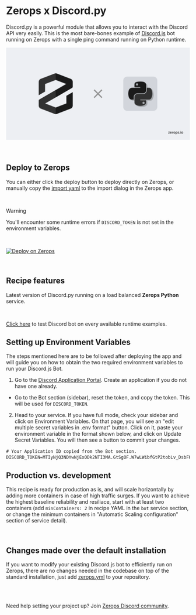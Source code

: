 # Zerops x Discord.py

Discord.py is a powerful module that allows you to interact with the Discord API very easily. This is the most bare-bones example of [Discord.js](https://zerops.io) bot running on Zerops with a single ping command running on Python runtime.

![discordjs](https://github.com/zeropsio/recipe-shared-assets/blob/main/covers/svg/cover-discordpy.svg)

<br/>

## Deploy to Zerops

You can either click the deploy button to deploy directly on Zerops, or manually copy the [import yaml](https://github.com/zeropsio/recipe-discord-py/blob/main/zerops-project-import.yml) to the import dialog in the Zerops app.

<br/>

> [!WARNING]
> You'll encounter some runtime errors if `DISCORD_TOKEN` is not set in the environment variables.

<br/>

[![Deploy on Zerops](https://github.com/zeropsio/recipe-shared-assets/blob/main/deploy-button/green/deploy-button.svg)](https://app.zerops.io/recipe/discord-py)

<br/>

## Recipe features
Latest version of Discord.py running on a load balanced **Zerops Python** service.

<br/>

[Click here](https://app.zerops.io/recipe/discord-bots) to test Discord bot on every available runtime examples.

## Setting up Environment Variables

The steps mentioned here are to be followed after deploying the app and will guide you on how to obtain the two required environment variables to run your Discord.js Bot.

1. Go to the [Discord Application Portal](https://discord.com/developers/applications). Create an application if you do not have one already.

- Go to the Bot section (sidebar), reset the token, and copy the token. This will be used for `DISCORD_TOKEN`.

2. Head to your service. If you have full mode, check your sidebar and click on Environment Variables. On that page, you will see an "edit multiple secret variables in .env format" button. Click on it, paste your environment variable in the format shown below, and click on Update Secret Variables. You will then see a button to commit your changes.

```env
# Your Application ID copied from the Bot section.
DISCORD_TOKEN=MTIyNjQ3NDYwNjExODk2NTI3MA.GtSgOF.W7wLWibfGtP2tobLv_DsbFKdjlGmOwzxliTejI 
```

## Production vs. development
This recipe is ready for production as is, and will scale horizontally by adding more containers in case of high traffic surges. If you want to achieve the highest baseline reliability and resiliace, start with at least two containers (add `minContainers: 2` in recipe YAML in the `bot` service section, or change the minimum containers in "Automatic Scaling configuration" section of service detail).

<br/>

## Changes made over the default installation
If you want to modify your existing Discord.js bot to efficiently run on Zerops, there are no changes needed in the codebase on top of the standard installation, just add [zerops.yml](https://github.com/zeropsio/recipe-discord-py/blob/main/zerops.yml) to your repository.

<br/>
<br/>

Need help setting your project up? Join [Zerops Discord community](https://discord.com/invite/WDvCZ54).
